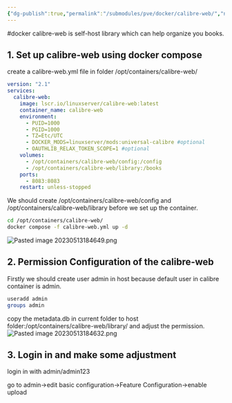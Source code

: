 ```yaml
---
{"dg-publish":true,"permalink":"/submodules/pve/docker/calibre-web/","noteIcon":""}
---
```


#docker 
calibre-web is self-host library which can help organize you books.
## 1. Set up calibre-web using docker compose
create a calibre-web.yml file in folder /opt/containers/calibre-web/
```yml
version: "2.1"
services:
  calibre-web:
    image: lscr.io/linuxserver/calibre-web:latest
    container_name: calibre-web
    environment:
      - PUID=1000
      - PGID=1000
      - TZ=Etc/UTC
      - DOCKER_MODS=linuxserver/mods:universal-calibre #optional
      - OAUTHLIB_RELAX_TOKEN_SCOPE=1 #optional
    volumes:
      - /opt/containers/calibre-web/config:/config
      - /opt/containers/calibre-web/library:/books
    ports:
      - 8083:8083
    restart: unless-stopped
```
We should create /opt/containers/calibre-web/config and /opt/containers/calibre-web/library before we set up the container.
```sh
cd /opt/containers/calibre-web/
docker compose -f calibre-web.yml up -d
```
![Pasted image 20230513184649.png](/img/user/submodules/pve/docker/pics/Pasted%20image%2020230513184649.png)

## 2. Permission Configuration of the calibre-web
Firstly we should create user admin in host because default user in calibre container is admin.
```sh
useradd admin
groups admin
```
copy the metadata.db in current folder to host folder:/opt/containers/calibre-web/library/ and adjust the permission.
![Pasted image 20230513184632.png](/img/user/submodules/pve/docker/pics/Pasted%20image%2020230513184632.png)

## 3. Login in and make some adjustment
login in with admin/admin123

go to admin->edit basic configuration->Feature Configuration->enable upload
